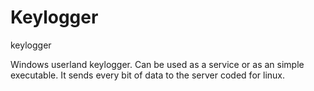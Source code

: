 # Keylogger
keylogger

Windows userland keylogger.
Can be used as a service or as an simple executable.
It sends every bit of data to the server coded for linux.
